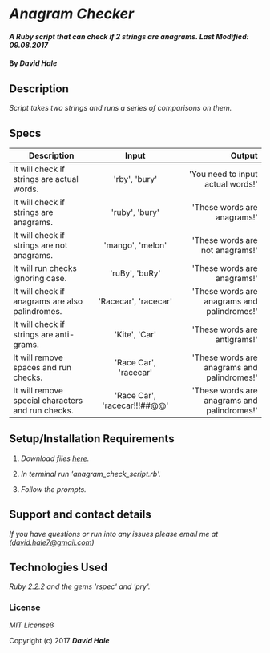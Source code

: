 # _Anagram Checker_

#### _A Ruby script that can check if 2 strings are anagrams. Last Modified: 09.08.2017_

#### By _David Hale_

## Description

_Script takes two strings and runs a series of comparisons on them._

## Specs

| Description        | Input           | Output  |
| ------------- |:-------------:| -----:|
| It will check if strings are actual words. | 'rby', 'bury' | 'You need to input actual words!' |
| It will check if strings are anagrams. | 'ruby', 'bury' | 'These words are anagrams!' |
| It will check if strings are not anagrams. |  'mango', 'melon'  | 'These words are not anagrams!' |
| It will run checks ignoring case. | 'ruBy', 'buRy' | 'These words are anagrams!' |
| It will check if anagrams are also palindromes. | 'Racecar', 'racecar' | 'These words are anagrams and palindromes!' |
| It will check if strings are anti-grams. | 'Kite', 'Car' | 'These words are antigrams!' |
| It will remove spaces and run checks. | 'Race Car', 'racecar' | 'These words are anagrams and palindromes!' |
| It will remove special characters and run checks. | 'Race Car', 'racecar!!!##@@' | 'These words are anagrams and palindromes!' |

## Setup/Installation Requirements

1. _Download files [here](https://github.com/phuzisham/anagram_check.git)._

2. _In terminal run 'anagram_check_script.rb'._

3. _Follow the prompts._

## Support and contact details

_If you have questions or run into any issues please email me at (david.hale7@gmail.com)_

## Technologies Used

_Ruby 2.2.2 and the gems 'rspec' and 'pry'._

### License

*MIT Licenseß*

Copyright (c) 2017 **_David Hale_**
